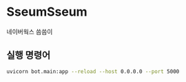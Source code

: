 # SseumSseum
네이버웍스 씀씀이

## 실행 명령어
```bash
uvicorn bot.main:app --reload --host 0.0.0.0 --port 5000
```

